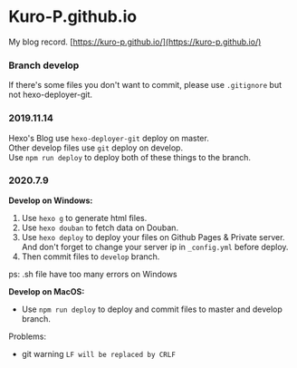 # Kuro-P.github.io
My blog record. [https://kuro-p.github.io/](https://kuro-p.github.io/)

### Branch develop
If there's some files you don't want to commit, please use `.gitignore` but not hexo-deployer-git.

### 2019.11.14
Hexo's Blog use `hexo-deployer-git` deploy on master.<br/>
Other develop files use `git` deploy on develop.<br/>
Use `npm run deploy` to deploy both of these things to the branch.<br/>

### 2020.7.9
__Develop on Windows:__
1. Use `hexo g` to generate html files.
2. Use `hexo douban` to fetch data on Douban. 
3. Use `hexo deploy` to deploy your files on Github Pages & Private server. And don't forget to change your server ip in `_config.yml` before deploy.
4. Then commit files to `develop` branch.

ps:  .sh file have too many errors on Windows 

__Develop on MacOS:__
* Use `npm run deploy` to deploy and commit files to master and develop branch.

Problems:

* git warning  `LF will be replaced by CRLF` 